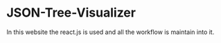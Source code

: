 # JSON-Tree-Visualizer
In this website the react.js is used and all the workflow is maintain into it.
